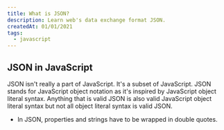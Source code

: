 ```yaml
---
title: What is JSON?
description: Learn web's data exchange format JSON.
createdAt: 01/01/2021
tags:
  - javascript
---
```


## JSON in JavaScript

JSON isn't really a part of JavaScript. It's a subset of JavaScript. JSON stands for JavaScript object notation as it's inspired by JavaScript object literal syntax. Anything that is valid JSON is also valid JavaScript object literal syntax but not all object literal syntax is valid JSON. 

- In JSON, properties and strings have to be wrapped in double quotes.